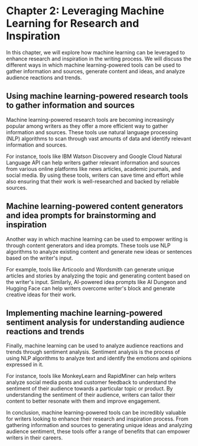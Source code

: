 Chapter 2: Leveraging Machine Learning for Research and Inspiration
===================================================================

In this chapter, we will explore how machine learning can be leveraged to enhance research and inspiration in the writing process. We will discuss the different ways in which machine learning-powered tools can be used to gather information and sources, generate content and ideas, and analyze audience reactions and trends.

Using machine learning-powered research tools to gather information and sources
-------------------------------------------------------------------------------

Machine learning-powered research tools are becoming increasingly popular among writers as they offer a more efficient way to gather information and sources. These tools use natural language processing (NLP) algorithms to scan through vast amounts of data and identify relevant information and sources.

For instance, tools like IBM Watson Discovery and Google Cloud Natural Language API can help writers gather relevant information and sources from various online platforms like news articles, academic journals, and social media. By using these tools, writers can save time and effort while also ensuring that their work is well-researched and backed by reliable sources.

Machine learning-powered content generators and idea prompts for brainstorming and inspiration
----------------------------------------------------------------------------------------------

Another way in which machine learning can be used to empower writing is through content generators and idea prompts. These tools use NLP algorithms to analyze existing content and generate new ideas or sentences based on the writer's input.

For example, tools like Articoolo and Wordsmith can generate unique articles and stories by analyzing the topic and generating content based on the writer's input. Similarly, AI-powered idea prompts like AI Dungeon and Hugging Face can help writers overcome writer's block and generate creative ideas for their work.

Implementing machine learning-powered sentiment analysis for understanding audience reactions and trends
--------------------------------------------------------------------------------------------------------

Finally, machine learning can be used to analyze audience reactions and trends through sentiment analysis. Sentiment analysis is the process of using NLP algorithms to analyze text and identify the emotions and opinions expressed in it.

For instance, tools like MonkeyLearn and RapidMiner can help writers analyze social media posts and customer feedback to understand the sentiment of their audience towards a particular topic or product. By understanding the sentiment of their audience, writers can tailor their content to better resonate with them and improve engagement.

In conclusion, machine learning-powered tools can be incredibly valuable for writers looking to enhance their research and inspiration process. From gathering information and sources to generating unique ideas and analyzing audience sentiment, these tools offer a range of benefits that can empower writers in their careers.
